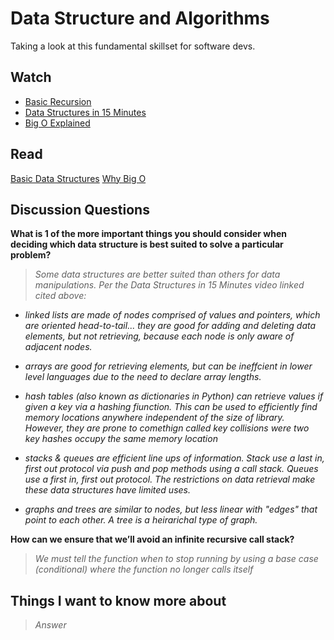 # Data Structure and Algorithms

Taking a look at this fundamental skillset for software devs.

## Watch

- [Basic Recursion](https://www.youtube.com/watch?v=vPEJSJMg4jY)
- [Data Structures in 15 Minutes](https://www.youtube.com/watch?v=sVxBVvlnJsM)
- [Big O Explained](https://www.youtube.com/watch?v=v4cd1O4zkGw)

## Read

[Basic Data Structures](https://towardsdatascience.com/8-common-data-structures-every-programmer-must-know-171acf6a1a42)
[Why Big O](https://web.archive.org/web/20230207075759/https://triplebyte.com/blog/why-you-should-learn-big-o-and-stop-hacking-your-way-through-algorithms)

## Discussion Questions

**What is 1 of the more important things you should consider when deciding which data structure is best suited to solve a particular problem?**

>*Some data structures are better suited than others for data manipulations. Per the Data Structures in 15 Minutes video linked cited above:*

- *linked lists are made of nodes comprised of values and pointers, which are oriented head-to-tail... they are good for adding and deleting data elements, but not retrieving, because each node is only aware of adjacent nodes.*

- *arrays are good for retrieving elements, but can be ineffcient in lower level languages due to the need to declare array lengths.*

- *hash tables (also known as dictionaries in Python) can retrieve values if given a key via a hashing fiunction. This can be used to efficiently find memory locations anywhere independent of the size of library. However, they are prone to comethign called key collisions were two key hashes occupy the same memory location*

- *stacks & queues are efficient line ups of information. Stack use a last in, first out protocol via push and pop methods using a call stack. Queues use a first in, first out protocol. The restrictions on data retrieval make these data structures have limited uses.*

- *graphs and trees are similar to nodes, but less linear with "edges" that point to each other. A tree is a heirarichal type of graph.*

**How can we ensure that we’ll avoid an infinite recursive call stack?**

>*We must tell the function when to stop running by using a base case (conditional) where the function no longer calls itself*

## Things I want to know more about

>*Answer*

